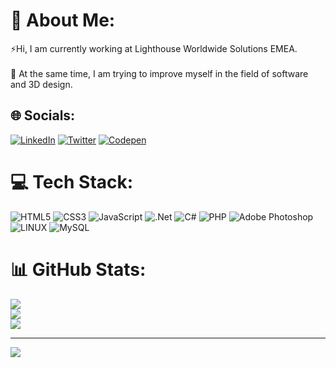 # 💫 About Me:
⚡Hi, I am currently working at Lighthouse Worldwide Solutions EMEA.<br><br>🌱 At the same time, I am trying to improve myself in the field of software and 3D design.


## 🌐 Socials:
[![LinkedIn](https://img.shields.io/badge/LinkedIn-%230077B5.svg?logo=linkedin&logoColor=white)](https://linkedin.com/in/semihcvdr) [![Twitter](https://img.shields.io/badge/Twitter-%231DA1F2.svg?logo=Twitter&logoColor=white)](https://twitter.com/semihcvdar) [![Codepen](https://img.shields.io/badge/Codepen-000000?style=for-the-badge&logo=codepen&logoColor=white)](https://codepen.io/Semih-avdar) 

# 💻 Tech Stack:
![HTML5](https://img.shields.io/badge/html5-%23E34F26.svg?style=for-the-badge&logo=html5&logoColor=white) ![CSS3](https://img.shields.io/badge/css3-%231572B6.svg?style=for-the-badge&logo=css3&logoColor=white) ![JavaScript](https://img.shields.io/badge/javascript-%23323330.svg?style=for-the-badge&logo=javascript&logoColor=%23F7DF1E) ![.Net](https://img.shields.io/badge/.NET-5C2D91?style=for-the-badge&logo=.net&logoColor=white) ![C#](https://img.shields.io/badge/c%23-%23239120.svg?style=for-the-badge&logo=c-sharp&logoColor=white) ![PHP](https://img.shields.io/badge/php-%23777BB4.svg?style=for-the-badge&logo=php&logoColor=white) ![Adobe Photoshop](https://img.shields.io/badge/adobe%20photoshop-%2331A8FF.svg?style=for-the-badge&logo=adobe%20photoshop&logoColor=white) ![LINUX](https://img.shields.io/badge/Linux-FCC624?style=for-the-badge&logo=linux&logoColor=black) ![MySQL](https://img.shields.io/badge/mysql-%2300000f.svg?style=for-the-badge&logo=mysql&logoColor=white)
# 📊 GitHub Stats:
![](https://github-readme-stats.vercel.app/api?username=semihcvdar&theme=onedark&hide_border=true&include_all_commits=false&count_private=false)<br/>
![](https://github-readme-streak-stats.herokuapp.com/?user=semihcvdar&theme=onedark&hide_border=true)<br/>
![](https://github-readme-stats.vercel.app/api/top-langs/?username=semihcvdar&theme=onedark&hide_border=true&include_all_commits=false&count_private=false&layout=compact)

---
[![](https://visitcount.itsvg.in/api?id=semihcvdar&icon=5&color=4)](https://visitcount.itsvg.in)

<!-- Proudly created with GPRM ( https://gprm.itsvg.in ) -->
